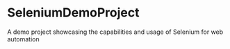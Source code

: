 # SeleniumDemoProject
A demo project showcasing the capabilities and usage of Selenium for web automation
